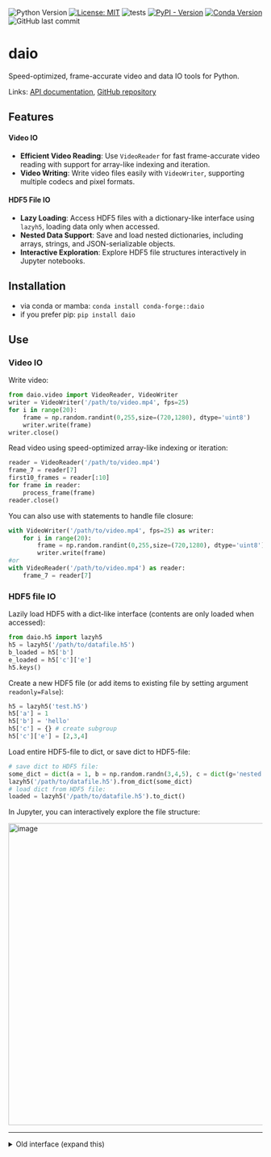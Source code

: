 ![Python Version](https://img.shields.io/badge/python-3.8+-blue)
[![License: MIT](https://img.shields.io/badge/License-MIT-yellow.svg)](https://opensource.org/licenses/MIT)
![tests](https://github.com/danionella/daio/actions/workflows/test.yml/badge.svg)
[![PyPI - Version](https://img.shields.io/pypi/v/daio)](https://pypi.org/project/daio/)
[![Conda Version](https://img.shields.io/conda/vn/conda-forge/daio.svg)](https://anaconda.org/conda-forge/daio)
![GitHub last commit](https://img.shields.io/github/last-commit/danionella/daio)

# daio
Speed-optimized, frame-accurate video and data IO tools for Python.

Links: [API documentation](http://danionella.github.io/daio), [GitHub repository](https://github.com/danionella/daio)

## Features

#### Video IO
- **Efficient Video Reading**: Use `VideoReader` for fast frame-accurate video reading with support for array-like indexing and iteration.
- **Video Writing**: Write video files easily with `VideoWriter`, supporting multiple codecs and pixel formats.

#### HDF5 File IO
- **Lazy Loading**: Access HDF5 files with a dictionary-like interface using `lazyh5`, loading data only when accessed.
- **Nested Data Support**: Save and load nested dictionaries, including arrays, strings, and JSON-serializable objects.
- **Interactive Exploration**: Explore HDF5 file structures interactively in Jupyter notebooks.

## Installation
- via conda or mamba: `conda install conda-forge::daio`
- if you prefer pip: `pip install daio`

## Use 

### Video IO

Write video:
```python
from daio.video import VideoReader, VideoWriter
writer = VideoWriter('/path/to/video.mp4', fps=25)
for i in range(20):
    frame = np.random.randint(0,255,size=(720,1280), dtype='uint8')
    writer.write(frame)
writer.close()
```

Read video using speed-optimized array-like indexing or iteration:
```python
reader = VideoReader('/path/to/video.mp4')
frame_7 = reader[7]
first10_frames = reader[:10]
for frame in reader:
    process_frame(frame)
reader.close()
```

You can also use with statements to handle file closure:
```python
with VideoWriter('/path/to/video.mp4', fps=25) as writer:
    for i in range(20):
        frame = np.random.randint(0,255,size=(720,1280), dtype='uint8')
        writer.write(frame)
#or
with VideoReader('/path/to/video.mp4') as reader:
    frame_7 = reader[7]
```

### HDF5 file IO

Lazily load HDF5 with a dict-like interface (contents are only loaded when accessed):
```python
from daio.h5 import lazyh5
h5 = lazyh5('/path/to/datafile.h5')
b_loaded = h5['b']
e_loaded = h5['c']['e']
h5.keys()
```

Create a new HDF5 file (or add items to existing file by setting argument `readonly=False`):
```python
h5 = lazyh5('test.h5')
h5['a'] = 1
h5['b'] = 'hello'
h5['c'] = {} # create subgroup
h5['c']['e'] = [2,3,4]
```

Load entire HDF5-file to dict, or save dict to HDF5-file:
```python
# save dict to HDF5 file:
some_dict = dict(a = 1, b = np.random.randn(3,4,5), c = dict(g='nested'), d = 'some_string')
lazyh5('/path/to/datafile.h5').from_dict(some_dict)
# load dict from HDF5 file:
loaded = lazyh5('/path/to/datafile.h5').to_dict()
```

In Jupyter, you can interactively explore the file structure:

<img width="598" alt="image" src="https://github.com/user-attachments/assets/878d4af6-ce26-4ec3-9ba5-2701fba1c07e">


-----
<details><summary>Old interface (expand this)</summary>
    
```python
from daio.h5 import save_to_h5, load_from_h5
# save dict to HDF5 file:
some_dict = dict(a = 1, b = np.random.randn(3,4,5), c = dict(g='nested'), d = 'some_string')
save_to_h5('/path/to/datafile.h5', some_dict)
# load dict from HDF5 file:
dict_loaded = load_from_h5('/path/to/datafile.h5')
```

</details>
